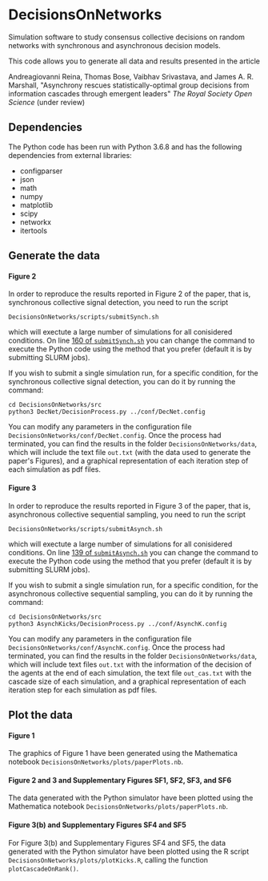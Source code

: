 # DecisionsOnNetworks
Simulation software to study consensus collective decisions on random networks with synchronous and asynchronous decision models.

This code allows you to generate all data and results presented in the article

Andreagiovanni Reina, Thomas Bose, Vaibhav Srivastava, and James A. R. Marshall, "Asynchrony rescues statistically-optimal group decisions from information cascades through emergent leaders" _The Royal Society Open Science_ (under review)


## Dependencies

The Python code has been run with Python 3.6.8 and has the following dependencies from external libraries:
* configparser
* json
* math
* numpy
* matplotlib
* scipy
* networkx
* itertools

## Generate the data


#### Figure 2

In order to reproduce the results reported in Figure 2 of the paper, that is, synchronous collective signal detection, you need to run the script
```
DecisionsOnNetworks/scripts/submitSynch.sh
```
which will exectute a large number of simulations for all conisidered conditions.
On line [160 of `submitSynch.sh`](https://github.com/DiODeProject/DecisionsOnNetworks/blob/published_code/scripts/submitSynch.sh#L160) you can change the command to execute the Python code using the method that you prefer (default it is by submitting SLURM jobs).

If you wish to submit a single simulation run, for a specific condition, for the synchronous collective signal detection, you can do it by running the command:
```
cd DecisionsOnNetworks/src
python3 DecNet/DecisionProcess.py ../conf/DecNet.config
```
You can modify any parameters in the configuration file `DecisionsOnNetworks/conf/DecNet.config`.
Once the process had terminated, you can find the results in the folder `DecisionsOnNetworks/data`, which will include the text file `out.txt` (with the data used to generate the paper's Figures), and a graphical representation of each iteration step of each simulation as pdf files. 


#### Figure 3

In order to reproduce the results reported in Figure 3 of the paper, that is, asynchronous collective sequential sampling, you need to run the script
```
DecisionsOnNetworks/scripts/submitAsynch.sh
```
which will exectute a large number of simulations for all conisidered conditions.
On line [139 of `submitAsynch.sh`](https://github.com/DiODeProject/DecisionsOnNetworks/blob/published_code/scripts/submitAsynch.sh#L139) you can change the command to execute the Python code using the method that you prefer (default it is by submitting SLURM jobs).

If you wish to submit a single simulation run, for a specific condition, for the asynchronous collective sequential sampling, you can do it by running the command:
```
cd DecisionsOnNetworks/src
python3 AsynchKicks/DecisionProcess.py ../conf/AsynchK.config
```
You can modify any parameters in the configuration file `DecisionsOnNetworks/conf/AsynchK.config`.
Once the process had terminated, you can find the results in the folder `DecisionsOnNetworks/data`, which will include text files `out.txt` with the information of the decision of the agents at the end of each simulation, the text file `out_cas.txt` with the cascade size of each simulation, and a graphical representation of each iteration step for each simulation as pdf files. 

## Plot the data

#### Figure 1

The graphics of Figure 1 have been generated using the Mathematica notebook `DecisionsOnNetworks/plots/paperPlots.nb`.

#### Figure 2 and 3 and Supplementary Figures SF1, SF2, SF3, and SF6

The data generated with the Python simulator have been plotted using the Mathematica notebook `DecisionsOnNetworks/plots/paperPlots.nb`.

#### Figure 3(b) and Supplementary Figures SF4 and SF5

For Figure 3(b) and Supplementary Figures SF4 and SF5, the data generated with the Python simulator have been plotted using the R script `DecisionsOnNetworks/plots/plotKicks.R`, calling the function `plotCascadeOnRank()`.


